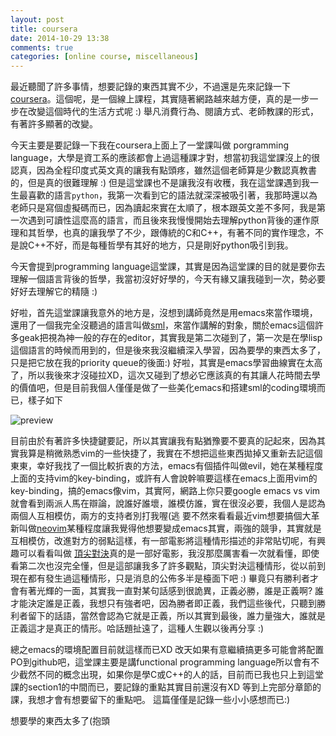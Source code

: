 ```yaml
---
layout: post
title: coursera
date: 2014-10-29 13:38
comments: true
categories: [online course, miscellaneous]
---
```

最近聽聞了許多事情，想要記錄的東西其實不少，不過還是先來記錄一下 [coursera](https://www.coursera.org/)。這個呢，是一個線上課程，其實隨著網路越來越方便，真的是一步一步在改變這個時代的生活方式呢 :) 舉凡消費行為、閱讀方式、老師教課的形式，有著許多顯著的改變。

今天主要是要記錄一下我在coursera上面上了一堂課叫做 porgramming language，大學是資工系的應該都會上過這種課才對，想當初我這堂課沒上的很認真，因為全程印度式英文真的讓我有點頭疼，雖然這個老師算是少數認真教書的，但是真的很難理解 :) 但是這堂課也不是讓我沒有收穫，我在這堂課遇到我一生最喜歡的語言`python`，我第一次看到它的語法就深深被吸引著，我那時還以為老師只是寫個虛擬碼而已，因為讀起來實在太順了，根本跟英文差不多阿，我是第一次遇到可讀性這麼高的語言，而且後來我慢慢開始去理解python背後的運作原理和其哲學，也真的讓我學了不少，跟傳統的C和C++，有著不同的實作理念，不是說C++不好，而是每種哲學有其好的地方，只是剛好python吸引到我。

今天會提到programming language這堂課，其實是因為這堂課的目的就是要你去理解一個語言背後的哲學，我當初沒好好學的，今天有緣又讓我碰到一次，勢必要好好去理解它的精隨 :)

好啦，首先這堂課讓我意外的地方是，沒想到講師竟然是用emacs來當作環境，還用了一個我完全沒聽過的語言叫做[sml](http://en.wikipedia.org/wiki/Standard_ML)，來當作講解的對象，關於emacs這個許多geak把視為神一般的存在的editor，其實我是第二次碰到了，第一次是在學lisp這個語言的時候而用到的，但是後來我沒繼續深入學習，因為要學的東西太多了，只是把它放在我的priority queue的後面:) 好啦，其實是emacs學習曲線實在太高了，所以我後來才沒碰拉XD，這次又碰到了想必它應該真的有其讓人花時間去學的價值吧，但是目前我個人僅僅是做了一些美化emacs和搭建sml的coding環境而已，樣子如下

![preview](http://i.imgur.com/V8n71Ql.png)

目前由於有著許多快捷鍵要記，所以其實讓我有點猶豫要不要真的記起來，因為其實我算是稍微熟悉vim的一些快捷了，我實在不想把這些東西拋掉又重新去記這個東東，幸好我找了一個比較折衷的方法，emacs有個插件叫做evil，她在某種程度上面的支持vim的key-binding，或許有人會說幹嘛要這樣在emacs上面用vim的key-binding，搞的emacs像vim，其實阿，網路上你只要google emacs vs vim就會看到兩派人馬在辯論，說誰好誰壞，誰模仿誰，實在很沒必要，我個人是認為兩個人互相模仿，兩方的支持者別打我喔(逃 要不然來看看最近vim想要搞個大革新叫做[neovim](http://neovim.org/)某種程度讓我覺得他想要變成emacs其實，兩強的競爭，其實就是互相模仿，改進對方的弱點這樣，有一部電影將這種情形描述的非常貼切呢，有興趣可以看看叫做 [頂尖對決](http://mike0123783.pixnet.net/blog/post/41015659-%5B%E9%9B%BB%E5%BD%B1%E8%A8%8E%E8%AB%96%5D-%E4%BA%94%E4%BB%B6%E4%BA%8B%E8%AE%93%E4%BD%A0%E7%9A%84-%E9%A0%82%E5%B0%96%E5%B0%8D%E6%B1%BA-%E6%9B%B4%E5%A5%BD%E7%9C%8B-%EF%BC%88)真的是一部好電影，我沒那麼厲害看一次就看懂，即使看第二次也沒完全懂，但是這部讓我多了許多觀點，頂尖對決這種情形，從以前到現在都有發生過這種情形，只是消息的公佈多半是檯面下吧 :) 畢竟只有勝利者才會有著光輝的一面，其實我一直對某句話感到很詭異，正義必勝，誰是正義啊? 誰才能決定誰是正義，我想只有強者吧，因為勝者即正義，我們這些後代，只聽到勝利者留下的話語，當然會認為它就是正義，所以其實到最後，誰力量強大，誰就是正義這才是真正的情形。哈話題扯遠了，這種人生觀以後再分享 :)

總之emacs的環境配置目前就這樣而已XD 改天如果有意繼續搞更多可能會將配置PO到github吧，這堂課主要是講functional programming language所以會有不少截然不同的概念出現，如果你是學C或C++的人的話，目前而已我也只上到這堂課的section1的中間而已，要記錄的重點其實目前還沒有XD 等到上完部分章節的課，我想才會有想要留下的重點吧。 這篇僅僅是記錄一些小小感想而已:)

想要學的東西太多了(抱頭

